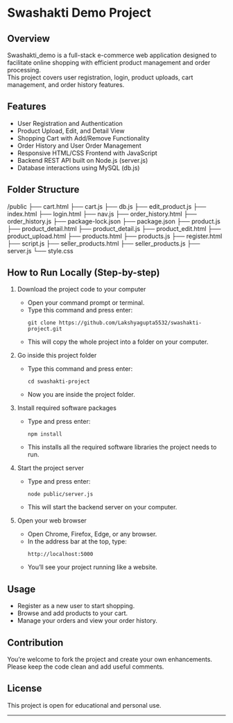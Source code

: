 # Swashakti Demo Project

## Overview
Swashakti_demo is a full-stack e-commerce web application designed to facilitate online shopping with efficient product management and order processing.  
This project covers user registration, login, product uploads, cart management, and order history features.

## Features
- User Registration and Authentication
- Product Upload, Edit, and Detail View
- Shopping Cart with Add/Remove Functionality
- Order History and User Order Management
- Responsive HTML/CSS Frontend with JavaScript
- Backend REST API built on Node.js (server.js)
- Database interactions using MySQL (db.js)

## Folder Structure

/public
├── cart.html
├── cart.js
├── db.js
├── edit_product.js
├── index.html
├── login.html
├── nav.js
├── order_history.html
├── order_history.js
├── package-lock.json
├── package.json
├── product.js
├── product_detail.html
├── product_detail.js
├── product_edit.html
├── product_upload.html
├── products.html
├── products.js
├── register.html
├── script.js
├── seller_products.html
├── seller_products.js
├── server.js
└── style.css




## How to Run Locally (Step-by-step)

1. Download the project code to your computer
   - Open your command prompt or terminal.
   - Type this command and press enter:
     ```
     git clone https://github.com/Lakshyagupta5532/swashakti-project.git
     ```
   - This will copy the whole project into a folder on your computer.

2. Go inside this project folder
   - Type this command and press enter:
     ```
     cd swashakti-project
     ```
   - Now you are inside the project folder.

3. Install required software packages
   - Type and press enter:
     ```
     npm install
     ```
   - This installs all the required software libraries the project needs to run.

4. Start the project server
   - Type and press enter:
     ```
     node public/server.js
     ```
   - This will start the backend server on your computer.

5. Open your web browser
   - Open Chrome, Firefox, Edge, or any browser.
   - In the address bar at the top, type:
     ```
     http://localhost:5000
     ```
   - You’ll see your project running like a website.

## Usage
- Register as a new user to start shopping.
- Browse and add products to your cart.
- Manage your orders and view your order history.

## Contribution
You’re welcome to fork the project and create your own enhancements. Please keep the code clean and add useful comments.

## License
This project is open for educational and personal use.

---




